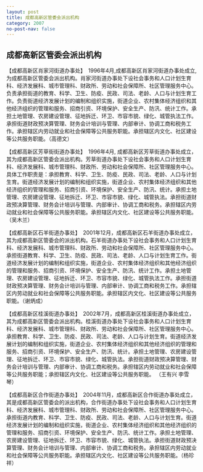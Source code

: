 ```yaml
---
layout: post
title: 成都高新区管委会派出机构
category: 2007
no-post-nav: false
---
```


## 成都高新区管委会派出机构

【成都高新区肖家河街道办事处】　1996年4月,成都高新区肖家河街道办事处成立,为成都高新区管委会派出机构。肖家河街道办事处下设社会事务和人口计划生育科、经济发展科、城市管理科、财政所、劳动和社会保障所、社区管理服务中心。负责承担街道的教育、科学、卫生、防疫、民政、司法、老龄、人口与计划生育工作。负责街道经济发展计划的编制和组织实施，街道企业、农村集体经济组织和其他经济组织的管理和服务、招商引资、环境保护、安全生产、防汛、统计工作。承担土地管理、农房建设管理、征地拆迁、环卫、市容市貌、绿化、城管执法工作。承担街道财政预决算管理、财务会计培训与管理、内部审计、协调工商和税务工作。承担辖区内劳动就业和社会保障等公共服务职能。承担辖区内文化、社区建设等公共服务职能。（高德文）

【成都高新区芳草街街道办事处】　1996年4月, 成都高新区芳草街道办事处成立，其为成都高新区管委会派出机构。芳草街道办事处下设社会事务和人口计划生育科、经济发展科、城市管理科、财政所、劳动和社会保障所、社区管理服务中心。具体工作职责是：承担教育、科学、卫生、防疫、民政、司法、老龄、人口与计划生育。街道经济发展计划的编制和组织实施，街道企业、农村集体经济组织和其他经济组织的管理和服务、招商引资、环境保护、安全生产、防汛、统计。承担土地管理、农房建设管理、征地拆迁、环卫、市容市貌、绿化、城管执法。承担街道财政预决算管理、财务会计培训与管理、内部审计、协调工商和税务。承担辖区内劳动就业和社会保障等公共服务职能。承担辖区内文化、社区建设等公共服务职能。 （吴木兰）

【成都高新区石羊街道办事处】　2001年12月，成都高新区石羊街道办事处成立，其为成都高新区管委会的派出机构。石羊街道办事处下设社会事务和人口计划生育科、经济发展科、城市管理科、财政所、劳动和社会保障所、社区管理服务中心。承担街道教育、科学、卫生、防疫、民政、司法、老龄、人口与计划生育工作。街道经济发展计划的编制和组织实施，街道企业、农村集体经济组织和其他经济组织的管理和服务、招商引资、环境保护、安全生产、防汛、统计工作。承担土地管理、农房建设管理、征地拆迁、环卫、市容市貌、绿化、城管执法工作。承担街道财政预决算管理、财务会计培训与管理、内部审计、协调工商和税务工作。承担辖区内劳动就业和社会保障等公共服务职能。承担辖区内文化、社区建设等公共服务职能。（谢炳成）

【成都高新区桂溪街道办事处】　2002年7月，成都高新区桂溪街道办事处成立，其为成都高新区管委会派出机构。桂溪街道办事处下设社会事务和人口计划生育科、经济发展科、城市管理科、财政所、劳动和社会保障所、社区管理服务中心。承担教育、科学、卫生、防疫、民政、司法、老龄、人口与计划生育。街道经济发展计划的编制和组织实施，街道企业、农村集体经济组织和其他经济组织的管理和服务、招商引资、环境保护、安全生产、防汛、统计。承担土地管理、农房建设管理、征地拆迁、环卫、市容市貌、绿化、城管执法。承担街道财政预决算管理、财务会计培训与管理、内部审计、协调工商和税务。承担辖区内劳动就业和社会保障等公共服务职能；承担辖区内文化、社区建设等公共服务职能。
（王有兴  李雪琴）

【成都高新区合作街道办事处】　2004年11月，成都高新区合作街道办事处成立，其是成都高新区管委会的派出机构，合作街道办事处下设社会事务和人口计划生育科、经济发展科、城市管理科、财政所、劳动和社会保障所、社区管理服务中心。承担街道内教育、科学、卫生、防疫、民政、司法、老龄、人口与计划生育。街道经济发展计划的编制和组织实施，街道企业、农村集体经济组织和其他经济组织的管理和服务、招商引资、环境保护、安全生产、防汛、统计工作。承担土地管理、农房建设管理、征地拆迁、环卫、市容市貌、绿化、城管执法。承担街道财政预决算管理、财务会计培训与管理、内部审计、协调工商和税务。承担辖区内劳动就业和社会保障等公共服务职能。承担辖区内文化、社区建设等公共服务职能。（杨珍祥）
